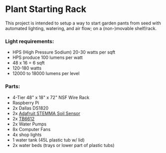 # Plant Starting Rack
This project is intended to setup a way to start garden pants from seed with automated lighting, watering, and air flow; on a (non-)movable shelf/rack.


### Light requirements:
 - HPS (High Pressure Sodium) 20-30 watts per sqft
 - HPS produce 100 lumens per watt
 - 48 x 16 = 6 sqft
 - 120-180 watts
 - 12000 to 18000 lumens per level

### Parts:
 - 4-Tier 48" x 18" x 72" NSF Wire Rack
 - Raspberry Pi
 - 2x Dallas DS1820
 - 2x [Adafruit STEMMA Soil Sensor](https://www.adafruit.com/product/4026)
 - 2x [TB6612](https://www.adafruit.com/product/2448)
 - 2x Water Pumps
 - 8x Computer Fans
 - 4x shop lights
 - 1 water tank (45L plastic tub w/ lid)
 - 2x water beds (trays or lower part of plastic tubs)
